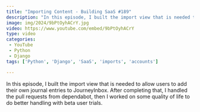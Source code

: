 ```yaml
---
title: "Importing Content - Building SaaS #189"
description: "In this episode, I built the import view that is needed to allow users to add their own journal entries to JourneyInbox. After completing that, I handled the pull requests from dependabot, then I worked on some quality of life to do better handling with beta user trials."
image: img/2024/9bPtOyhACrY.jpg
video: https://www.youtube.com/embed/9bPtOyhACrY
type: video
categories:
 - YouTube
 - Python
 - Django
tags: ['Python', 'Django', 'SaaS', 'imports', 'accounts']

---
```


In this episode, I built the import view that is needed to allow users to add their own journal entries to JourneyInbox. After completing that, I handled the pull requests from dependabot, then I worked on some quality of life to do better handling with beta user trials.
